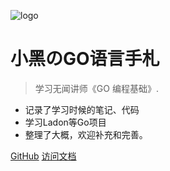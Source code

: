 ![logo](https://docsify.js.org/_media/icon.svg)

# 小黑のGO语言手札

> 学习无闻讲师《GO 编程基础》.

* 记录了学习时候的笔记、代码
* 学习Ladon等Go项目
* 整理了大概，欢迎补充和完善。

[GitHub](https://github.com/Vxer-Lee/Golang_Handbook)
[访问文档](#简介)
